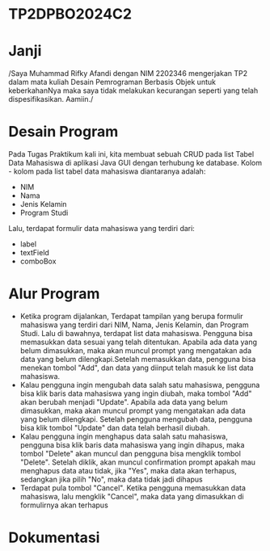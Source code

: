 # TP2DPBO2024C2
# Janji
/Saya Muhammad Rifky Afandi dengan NIM 2202346 mengerjakan TP2 dalam mata kuliah Desain Pemrograman Berbasis Objek untuk keberkahanNya maka saya tidak melakukan kecurangan seperti yang telah dispesifikasikan. Aamiin./

# Desain Program
Pada Tugas Praktikum kali ini, kita membuat sebuah CRUD pada list Tabel Data Mahasiswa di aplikasi Java GUI dengan terhubung ke database. Kolom - kolom pada list tabel data mahasiswa diantaranya adalah:
- NIM
- Nama
- Jenis Kelamin
- Program Studi

Lalu, terdapat formulir data mahasiswa yang terdiri dari:

- label
- textField
- comboBox

# Alur Program
- Ketika program dijalankan, Terdapat tampilan yang berupa formulir mahasiswa yang terdiri dari NIM, Nama, Jenis Kelamin, dan Program Studi. Lalu di bawahnya, terdapat list data mahasiswa. Pengguna bisa memasukkan data sesuai yang telah ditentukan. Apabila ada data yang belum dimasukkan, maka akan muncul prompt yang mengatakan ada data yang belum dilengkapi.Setelah memasukkan data, pengguna bisa menekan tombol "Add", dan data yang diinput telah masuk ke list data mahasiswa.
- Kalau pengguna ingin mengubah data salah satu mahasiswa, pengguna bisa klik baris data mahasiswa yang ingin diubah, maka tombol "Add" akan berubah menjadi "Update". Apabila ada data yang belum dimasukkan, maka akan muncul prompt yang mengatakan ada data yang belum dilengkapi. Setelah pengguna mengubah data, pengguna bisa klik tombol "Update" dan data telah berhasil diubah.
- Kalau pengguna ingin menghapus data salah satu mahasiswa, pengguna bisa klik baris data mahasiswa yang ingin dihapus, maka tombol "Delete" akan muncul dan pengguna bisa mengklik tombol "Delete". Setelah diklik, akan muncul confirmation prompt apakah mau menghapus data atau tidak, jika "Yes", maka data akan terhapus, sedangkan jika pilih "No", maka data tidak jadi dihapus
- Terdapat pula tombol "Cancel". Ketika pengguna memasukkan data mahasiswa, lalu mengklik "Cancel", maka data yang dimasukkan di formulirnya akan terhapus

# Dokumentasi



